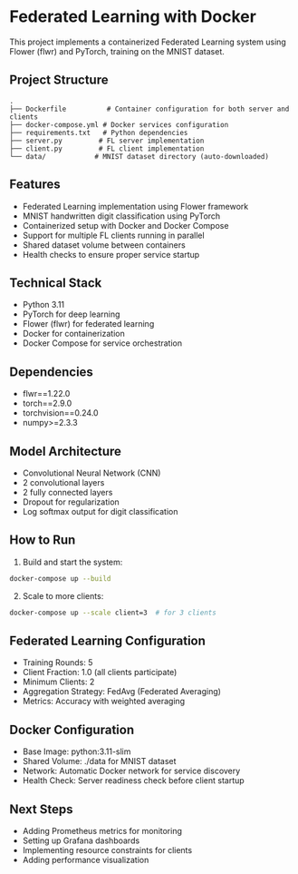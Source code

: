 # Federated Learning with Docker

This project implements a containerized Federated Learning system using Flower (flwr) and PyTorch, training on the MNIST dataset.

## Project Structure
```
.
├── Dockerfile          # Container configuration for both server and clients
├── docker-compose.yml # Docker services configuration
├── requirements.txt   # Python dependencies
├── server.py         # FL server implementation
├── client.py         # FL client implementation
└── data/            # MNIST dataset directory (auto-downloaded)
```

## Features
- Federated Learning implementation using Flower framework
- MNIST handwritten digit classification using PyTorch
- Containerized setup with Docker and Docker Compose
- Support for multiple FL clients running in parallel
- Shared dataset volume between containers
- Health checks to ensure proper service startup

## Technical Stack
- Python 3.11
- PyTorch for deep learning
- Flower (flwr) for federated learning
- Docker for containerization
- Docker Compose for service orchestration

## Dependencies
- flwr==1.22.0
- torch==2.9.0
- torchvision==0.24.0
- numpy>=2.3.3

## Model Architecture
- Convolutional Neural Network (CNN)
- 2 convolutional layers
- 2 fully connected layers
- Dropout for regularization
- Log softmax output for digit classification

## How to Run

1. Build and start the system:
```bash
docker-compose up --build
```

2. Scale to more clients:
```bash
docker-compose up --scale client=3  # for 3 clients
```

## Federated Learning Configuration
- Training Rounds: 5
- Client Fraction: 1.0 (all clients participate)
- Minimum Clients: 2
- Aggregation Strategy: FedAvg (Federated Averaging)
- Metrics: Accuracy with weighted averaging

## Docker Configuration
- Base Image: python:3.11-slim
- Shared Volume: ./data for MNIST dataset
- Network: Automatic Docker network for service discovery
- Health Check: Server readiness check before client startup

## Next Steps
- Adding Prometheus metrics for monitoring
- Setting up Grafana dashboards
- Implementing resource constraints for clients
- Adding performance visualization